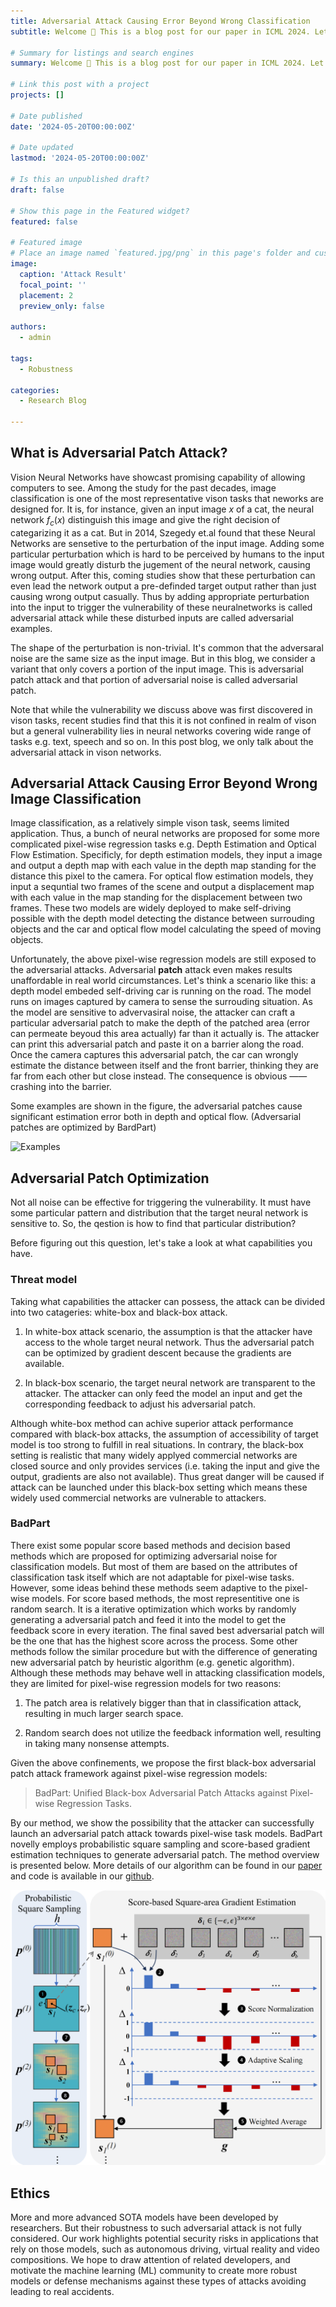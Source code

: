 ```yaml
---
title: Adversarial Attack Causing Error Beyond Wrong Classification
subtitle: Welcome 👋 This is a blog post for our paper in ICML 2024. Let's get started!

# Summary for listings and search engines
summary: Welcome 👋 This is a blog post for our paper in ICML 2024. Let's get started!

# Link this post with a project
projects: []

# Date published
date: '2024-05-20T00:00:00Z'

# Date updated
lastmod: '2024-05-20T00:00:00Z'

# Is this an unpublished draft?
draft: false

# Show this page in the Featured widget?
featured: false

# Featured image
# Place an image named `featured.jpg/png` in this page's folder and customize its options here.
image:
  caption: 'Attack Result'
  focal_point: ''
  placement: 2
  preview_only: false

authors:
  - admin

tags:
  - Robustness

categories:
  - Research Blog

---
```


## What is Adversarial Patch Attack?

Vision Neural Networks have showcast promising capability of allowing computers to see. Among the study for the past decades, image classification is one of the most representative vison tasks that neworks are designed for. It is, for instance, given an input image $x$ of a cat, the neural network $f_c(x)$ distinguish this image and give the right decision of categarizing it as a cat. But in 2014, Szegedy et.al found that these Neural Networks are sensetive to the perturbation of the input image. Adding some particular perturbation which is hard to be perceived by humans to the input image would greatly disturb the jugement of the neural network, causing wrong output. After this, coming studies show that these perturbation can even lead the network output a pre-definded target output rather than just causing wrong output casually. Thus by adding appropriate perturbation into the input to trigger the vulnerability of these neuralnetworks is called adversarial attack while these disturbed inputs are called adversarial examples. 

The shape of the perturbation is non-trivial. It's common that the adversaral noise are the same size as the input image. But in this blog, we consider a variant that only covers a portion of the input image. This is adversarial patch attack and that portion of adversarial noise is called adversarial patch.

Note that while the vulnerability we discuss above was first discovered in vison tasks, recent studies find that this it is not confined in realm of vison but a general vulnerability lies in neural networks covering wide range of tasks e.g. text, speech and so on. In this post blog, we only talk about the adversarial attack in vison networks.

## Adversarial Attack Causing Error Beyond Wrong Image Classification

Image classification, as a relatively simple vison task, seems limited application. Thus, a bunch of neural networks are proposed for some more complicated pixel-wise regression tasks e.g. Depth Estimation and Optical Flow Estimation. <!-- These pixel-wise regression models input a image and outputs a score map with each pixel in input has corresponding score in score map.  -->Specificly, for depth estimation models, they input a image and output a depth map with each value in the depth map standing for the distance this pixel to the camera. For optical flow estimation models, they input a sequntial two frames of the scene and output a displacement map with each value in the map standing for the displacement between two frames. These two models are widely deployed to make self-driving possible with the depth model detecting the distance between surrouding objects and the car and optical flow model calculating the speed of moving objects.

Unfortunately, the above pixel-wise regression models are still exposed to the adversarial attacks. Adversarial **patch** attack even makes results unaffordable in real world circumstances. Let's think a scenario like this: a depth model embeded self-driving car is running on the road. The model runs on images captured by camera to sense the surrouding situation. As the model are sensitive to advervasiral noise, the attacker can craft a particular adversarial patch to make the depth of the patched area (error can permeate beyoud this area actually) far than it actually is. The attacker can print this adversarial patch and paste it on a barrier along the road. Once the camera captures this adversarial patch, the car can wrongly estimate the distance between itself and the front barrier, thinking they are far from each other but close instead. The consequence is obvious —— crashing into the barrier. 

Some examples are shown in the figure, the adversarial patches cause significant estimation error both in depth and optical flow. (Adversarial patches are optimized by BardPart)

![Examples](visulization_examples.png "Attack Examples")

## Adversarial Patch Optimization

Not all noise can be effective for triggering the vulnerability. It must have some particular pattern and distribution that the target neural network is sensitive to. So, the qestion is how to find that particular distribution?

Before figuring out this question, let's take a look at what capabilities you have.

### Threat model

Taking what capabilities the attacker can possess, the attack can be divided into two catageries: white-box and black-box attack. 

1. In white-box attack scenario, the assumption is that the attacker have access to the whole target neural network. Thus the adversarial patch can be optimized by gradient descent because the gradients are available. 

2. In black-box scenario, the target neural network are transparent to the attacker. The attacker can only feed the model an input and get the corresponding feedback to adjust his adversarial patch.

Although white-box method can achive superior attack performance compared with black-box attacks, the assumption of accessibility of target model is too strong to fulfill in real situations. In contrary, the black-box setting is realistic that many widely applyed commercial networks are closed source and only provides services (i.e. taking the input and give the output, gradients are also not available). Thus great danger will be caused if attack can be launched under this black-box setting which means these widely used commercial networks are vulnerable to attackers.

### BadPart

There exist some popular score based methods and decision based methods which are proposed for optimizing adversarial noise for classification models. But most of them are based on the attributes of classification task itself which are not adaptable for pixel-wise tasks. However, some ideas behind these methods seem adaptive to the pixel-wise models. For score based methods, the most representitive one is random search. It is a iterative optimization which works by randomly generating a adversarial patch and feed it into the model to get the feedback score in every iteration. The final saved best adversarial patch will be the one that has the highest score across the process. Some other methods follow the similar procedure but with the difference of generating new adversarial patch by heuristic algorithm (e.g. genetic algorithm). Although these methods may behave well in attacking classification models, they are limited for pixel-wise regression models for two reasons:

1. The patch area is relatively bigger than that in classification attack, resulting in much larger search space.

2. Random search does not utilize the feedback information well, resulting in taking many nonsense attempts.

Given the above confinements, we propose the first black-box adversarial patch attack framework against pixel-wise regression models:

> BadPart: Unified Black-box Adversarial Patch Attacks against Pixel-wise Regression Tasks.

By our method, we show the possibility that the attacker can successfully launch an adversarial patch attack towards pixel-wise task models. BadPart novelly employs probabilistic square sampling and score-based gradient estimation techniques to generate adversarial patch. The method overview is presented below. More details of our algorithm can be found in our [paper](https://arxiv.org/abs/2404.00924) and code is available in our [github](https://github.com/6zHAOyi/BadPart).

![BadPart](badpart_overview.png "BadPart")

## Ethics
More and more advanced SOTA models have been developed by researchers. But their robustness to such adversarial attack is not fully considered. Our work highlights potential security risks in applications that rely on those models, such as autonomous driving, virtual reality and video compositions. We hope to draw attention of related developers, and motivate the machine learning (ML) community to create more robust models or defense mechanisms against these types of attacks avoiding leading to real accidents.